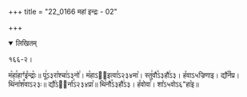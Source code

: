 +++
title = "22_0166 महां इन्द्रः - 02"

+++
<details open><summary>लिखितम्</summary>

१६६-२।

म꣥हा꣯हाꣳ꣯इ꣤न्द्राः꣥॥ पू꣢ऽ३रा꣡श्चा꣢ऽ३नो꣢। म꣡हाऽ२᳐इत्वा꣣ऽ२३४मा꣥। स्तु꣢वौ꣭ऽ३हौ꣢ऽ३। ह꣤वाऽ५ज्रिणाइ। द्यौ꣡꣯र्नप्र। थि꣢ना꣡श꣪वाऽ२३ः॥ द्यौ꣡ऽ२᳐र्ना꣣ऽ२३४प्रा꣥॥ थि꣢नौ꣭ऽ३हौ꣢ऽ३। ह꣤वोवा꣥। शा꣤ऽ५वोऽ६"हा꣥इ॥
</details>